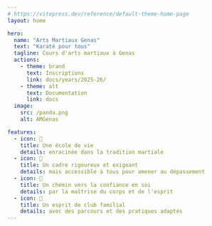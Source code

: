 ```yaml
---
# https://vitepress.dev/reference/default-theme-home-page
layout: home

hero:
  name: "Arts Martiaux Genas"
  text: "Karaté pour tous"
  tagline: Cours d'arts martiaux à Genas
  actions:
    - theme: brand
      text: Inscriptions
      link: docs/years/2025-26/
    - theme: alt
      text: Documentation
      link: docs
  image:
    src: /panda.png
    alt: AMGenas

features:
  - icon: 🥋
    title: Une école de vie
    details: enracinée dans la tradition martiale
  - icon: 📐
    title: Un cadre rigoureux et exigeant
    details: mais accessible à tous pour amener au dépassement
  - icon: 🧘
    title: Un chemin vers la confiance en soi
    details: par la maîtrise du corps et de l'esprit
  - icon: 🤝
    title: Un esprit de club familial
    details: avec des parcours et des pratiques adaptés
---
```



